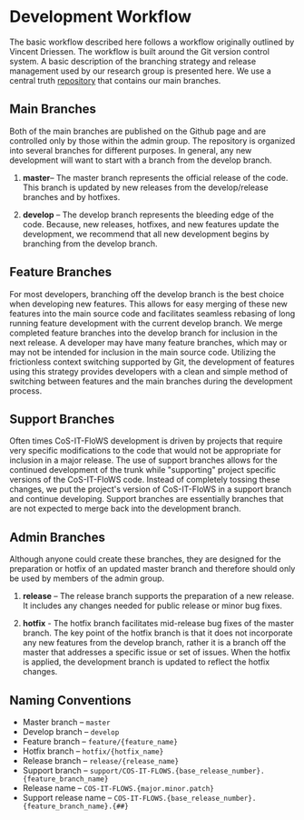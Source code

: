 # Development Workflow

The basic workflow described here follows a workflow originally outlined by Vincent Driessen. The workflow is built around the Git version control system. A basic description of the branching strategy and release management used by our research group is presented here. We use a central truth [repository](https://github.com/COS-IT-FLOWS/cositflows_app) that contains our main branches.

## Main Branches

Both of the main branches are published on the Github page and are controlled only by those within the admin group. The repository is organized into several branches for different purposes. In general, any new development will want to start with a branch from the develop branch.

1. **master**– The master branch represents the official release of the code. This branch is updated by new releases from the develop/release branches and by hotfixes.

2. **develop** – The develop branch represents the bleeding edge of the code. Because, new releases, hotfixes, and new features update the development, we recommend that all new development begins by branching from the develop branch.

## Feature Branches

For most developers, branching off the develop branch is the best choice when developing new features. This allows for easy merging of these new features into the main source code and facilitates seamless rebasing of long running feature development with the current develop branch. We merge completed feature branches into the develop branch for inclusion in the next release. A developer may have many feature branches, which may or may not be intended for inclusion in the main source code. Utilizing the frictionless context switching supported by Git, the development of features using this strategy provides developers with a clean and simple method of switching between features and the main branches during the development process.

## Support Branches

Often times CoS-IT-FloWS development is driven by projects that require very specific modifications to the code that would not be appropriate for inclusion in a major release. The use of support branches allows for the continued development of the trunk while "supporting" project specific versions of the CoS-IT-FloWS code. Instead of completely tossing these changes, we put the project's version of CoS-IT-FloWS in a support branch and continue developing. Support branches are essentially branches that are not expected to merge back into the development branch.

## Admin Branches

Although anyone could create these branches, they are designed for the preparation or hotfix of an updated master branch and therefore should only be used by members of the admin group.

1. **release** – The release branch supports the preparation of a new release. It includes any changes needed for public release or minor bug fixes.

2. **hotfix** - The hotfix branch facilitates mid-release bug fixes of the master branch. The key point of the hotfix branch is that it does not incorporate any new features from the develop branch, rather it is a branch off the master that addresses a specific issue or set of issues. When the hotfix is applied, the development branch is updated to reflect the hotfix changes.

## Naming Conventions

* Master branch – `master`
* Develop branch – `develop`
* Feature branch – `feature/{feature_name}`
* Hotfix branch – `hotfix/{hotfix_name}`
* Release branch – `release/{release_name}`
* Support branch – `support/COS-IT-FLOWS.{base_release_number}.{feature_branch_name}`
* Release name – `COS-IT-FLOWS.{major.minor.patch}`
* Support release name – `COS-IT-FLOWS.{base_release_number}.{feature_branch_name}.{##}`
